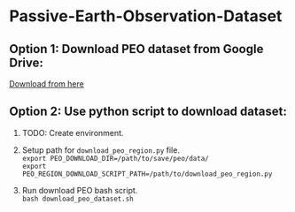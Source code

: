 # Passive-Earth-Observation-Dataset

## Option 1: Download PEO dataset from Google Drive:
[Download from here]()

## Option 2: Use python script to download dataset: 
1. TODO: Create environment.

2. Setup path for `download_peo_region.py` file.  
`export PEO_DOWNLOAD_DIR=/path/to/save/peo/data/`  
`export PEO_REGION_DOWNLOAD_SCRIPT_PATH=/path/to/download_peo_region.py`

3. Run download PEO bash script.  
`bash download_peo_dataset.sh`